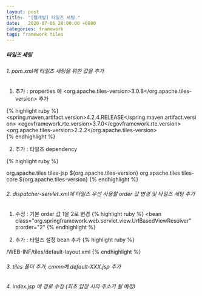 ```yaml
---
layout: post
title:  "[웹개발] 타일즈 세팅."
date:   2020-07-06 20:00:00 +0800
categories: framework
tags: framework tiles
---
```


##### 타일즈 세팅

###### 1. pom.xml에 타일즈 세팅을 위한 값을 추가

1) 추가 : properties 에 <org.apache.tiles-version>3.0.8</org.apache.tiles-version> 추가

{% highlight ruby %}
<properties>
	<spring.maven.artifact.version>4.2.4.RELEASE</spring.maven.artifact.version>
	<egovframework.rte.version>3.7.0</egovframework.rte.version>
	<!-- 요게 추가한 부분 -->
	<org.apache.tiles-version>2.2.2</org.apache.tiles-version>  
</properties>
{% endhighlight %}

2) 추가 : 타일즈 dependency 

{% highlight ruby %}
 <!-- 타일즈 라이브러리 : 시작 -->		
<dependency>
	<groupId>org.apache.tiles</groupId>
	<artifactId>tiles-jsp</artifactId>
	<version>${org.apache.tiles-version}</version>
</dependency>
<dependency>
	<groupId>org.apache.tiles</groupId>
	<artifactId>tiles-core</artifactId>
	<version>${org.apache.tiles-version}</version>
</dependency>		
<!-- 타일즈 라이브러리 : 끝 -->	
{% endhighlight %}


###### 2. dispatcher-servlet.xml에 타일즈 우선 사용할 order 값 변경 및 타일즈 세팅 추가

1) 수정 : 기본 order 값 1을 2로 변경
{% highlight ruby %} <bean class="org.springframework.web.servlet.view.UrlBasedViewResolver" p:order="2" {% endhighlight %}

2) 추가 : 타일즈 설정 bean 추가
{% highlight ruby %}
<!-- 타일즈 뷰 설정 -->    
<bean class="org.springframework.web.servlet.view.UrlBasedViewResolver">  		
	<property name="viewClass" value="org.springframework.web.servlet.view.tiles3.TilesView" />  		
	<property name="order" value="1" /> 	
</bean> 	
	
<!-- 타일즈 레이아웃 설정  --> 	
<bean class="org.springframework.web.servlet.view.tiles3.TilesConfigurer">
	<property name="definitions">
		<list>
		<value>/WEB-INF/tiles/default-layout.xml</value>
		</list>
	</property>
</bean>	
{% endhighlight %}

###### 3. tiles 폴더 추가, cmmn에 default-XXX.jsp 추가

###### 4. index.jsp 에 경로 수정 (최초 입장 시의 주소가 될 예정)

